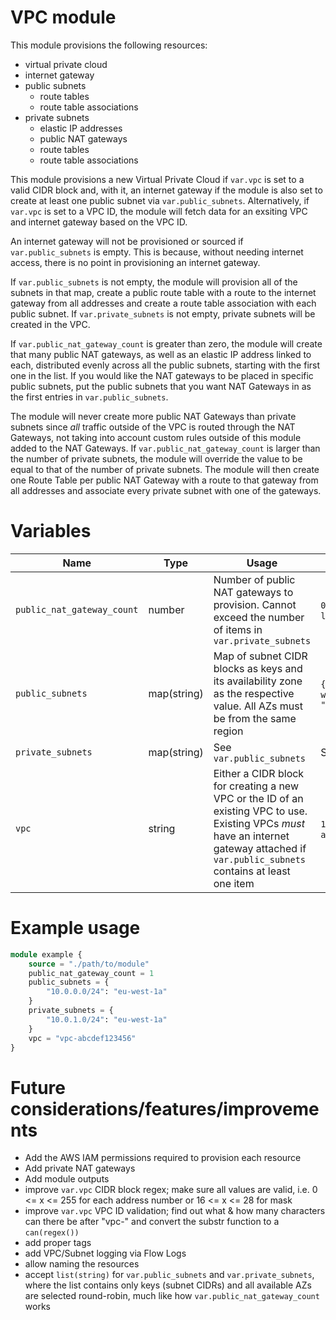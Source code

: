 # VPC module

This module provisions the following resources:
* virtual private cloud
* internet gateway
* public subnets
  * route tables
  * route table associations
* private subnets
  * elastic IP addresses
  * public NAT gateways
  * route tables
  * route table associations

This module provisions a new Virtual Private Cloud if `var.vpc` is set to a
valid CIDR block and, with it, an internet gateway if the module is also set to
create at least one public subnet via `var.public_subnets`. Alternatively, if
`var.vpc` is set to a VPC ID, the module will fetch data for an exsiting VPC and
internet gateway based on the VPC ID.

An internet gateway will not be provisioned or sourced if `var.public_subnets` is
empty. This is because, without needing internet access, there is no point in
provisioning an internet gateway.

If `var.public_subnets` is not empty, the module will provision all of the subnets
in that map, create a public route table with a route to the internet gateway
from all addresses and create a route table association with each public subnet.
If `var.private_subnets` is not empty, private subnets will be created in the VPC.

If `var.public_nat_gateway_count` is greater than zero, the module will create
that many public NAT gateways, as well as an elastic IP address linked to each,
distributed evenly across all the public subnets, starting with the first one in
the list. If you would like the NAT gateways to be placed in specific public
subnets, put the public subnets that you want NAT Gateways in as the first
entries in `var.public_subnets`.

The module will never create more public NAT Gateways than private subnets since
*all* traffic outside of the VPC is routed through the NAT Gateways, not taking
into account custom rules outside of this module added to the NAT Gateways. If
`var.public_nat_gateway_count` is larger than the number of private subnets, the
module will override the value to be equal to that of the number of private
subnets. The module will then create one Route Table per public NAT Gateway with
a route to that gateway from all addresses and associate every private subnet
with one of the gateways.

# Variables

| Name | Type | Usage | Example |
|---|---|---|---|
| `public_nat_gateway_count` | number | Number of public NAT gateways to provision. Cannot exceed the number of items in `var.private_subnets` | `0`, `1`, `length(var.private_subnets)` |
| `public_subnets` | map(string) | Map of subnet CIDR blocks as keys and its availability zone as the respective value. All AZs must be from the same region | `{}`, `{"10.0.0.0/24": "eu-west-1a", "10.0.1.0/24": "eu-west-1b"}` |
| `private_subnets` | map(string) | See `var.public_subnets` | See `var.public_subnets` |
| `vpc` | string | Either a CIDR block for creating a new VPC or the ID of an existing VPC to use. Existing VPCs *must* have an internet gateway attached if `var.public_subnets` contains at least one item | `10.0.0.0/16`, `vpc-abcdef123456` |

# Example usage

```terraform
module example {
	source = "./path/to/module"
	public_nat_gateway_count = 1
	public_subnets = {
		"10.0.0.0/24": "eu-west-1a"
	}
	private_subnets = {
		"10.0.1.0/24": "eu-west-1a"
	}
	vpc = "vpc-abcdef123456"
}
```

# Future considerations/features/improvements

* Add the AWS IAM permissions required to provision each resource
* Add private NAT gateways
* Add module outputs
* improve `var.vpc` CIDR block regex; make sure all values are valid, i.e. 0 <=
x <= 255 for each address number or 16 <= x <= 28 for mask
* improve `var.vpc` VPC ID validation; find out what & how many characters can
there be after "vpc-" and convert the substr function to a `can(regex())`
* add proper tags
* add VPC/Subnet logging via Flow Logs
* allow naming the resources
* accept `list(string)` for `var.public_subnets` and `var.private_subnets`, where the
list contains only keys (subnet CIDRs) and all available AZs are selected
round-robin, much like how `var.public_nat_gateway_count` works
